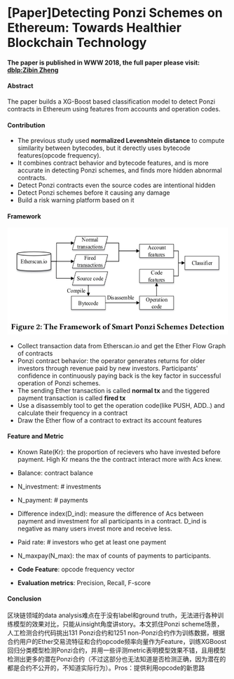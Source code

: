 # [Paper]Detecting Ponzi Schemes on Ethereum: Towards Healthier Blockchain Technology

#### The paper is published in WWW 2018, the full paper please visit: [dblp:Zibin Zheng](http://dblp.uni-trier.de/pers/hd/z/Zheng:Zibin)


#### Abstract
The paper builds a XG-Boost based classification model to detect Ponzi contracts in Ethereum using features from accounts and operation codes.

#### Contribution
* The previous study used **normalized Levenshtein distance**  to compute similarity between bytecodes, but it derectly uses bytecode features(opcode frequency).
* It combines contract behavior and bytecode features, and is more accurate in detecting Ponzi schemes, and finds more hidden abnormal contracts.
* Detect Ponzi contracts even the source codes are intentional hidden
* Detect Ponzi schemes before it causing any damage
* Build a risk warning platform based on it


#### Framework

![framework](/img/framwork.jpg)

* Collect transaction data from Etherscan.io and get the Ether Flow Graph of contracts
* Ponzi contract behavior: the operator generates returns for older investors through revenue paid by new investors. Participants' confidence in continuously paying back is the key factor in successful operation of Ponzi schemes.
* The sending Ether transaction is called **normal tx** and the tiggered payment transaction is called **fired tx** 
* Use a disassembly tool to get the operation code(like PUSH, ADD..) and calculate their frequency in a contract
* Draw the Ether flow of a contract to extract its account features

#### Feature and Metric
* Known Rate(Kr): the proportion of recievers who have invested before payment. High Kr means the the contract interact more with Acs knew.
* Balance: contract balance
* N_investment: # investments
* N_payment: # payments
* Difference index(D_ind): measure the difference of Acs between payment and investment for all participants in a contract. D_ind is negative as many users invest more and receive less.
* Paid rate: # investors who get at least one payment
* N_maxpay(N_max): the max of counts of payments to participants.

* **Code Feature**: opcode frequency vector

* **Evaluation metrics**: Precision, Recall, F-score

#### Conclusion

区块链领域的data analysis难点在于没有label和ground truth，无法进行各种训练模型的效果对比，只能从insight角度讲story。本文抓住Ponzi scheme场景，人工检测合约代码挑出131 Ponzi合约和1251 non-Ponzi合约作为训练数据，根据合约用户的Ether交易流特征和合约opcode频率向量作为Feature，训练XGBoost回归分类模型检测Ponzi合约，并用一些评测metric表明模型效果不错，且用模型检测出更多的潜在Ponzi合约（不过这部分也无法知道是否检测正确，因为潜在的都是合约不公开的，不知道实际行为）。Pros：提供利用opcode的新思路
